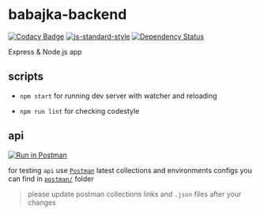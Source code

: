 # babajka-backend
[![Codacy Badge](https://api.codacy.com/project/badge/Grade/294748aee4a74780aa909da24108a972)](https://www.codacy.com/app/Drapegnik/babajka-backend?utm_source=github.com&amp;utm_medium=referral&amp;utm_content=babajka/babajka-backend&amp;utm_campaign=Badge_Grade)
[![js-standard-style](https://img.shields.io/badge/code%20style-standard-brightgreen.svg)](http://standardjs.com)
[![Dependency Status](https://www.versioneye.com/user/projects/5958fad5368b0800734a43f0/badge.svg?style=flat-square)](https://www.versioneye.com/user/projects/5958fad5368b0800734a43f0)

Express &amp; Node.js app

## scripts

* `npm start` for running dev server with watcher and reloading

* `npm run lint` for checking codestyle

## api

[![Run in Postman](https://run.pstmn.io/button.svg)](https://app.getpostman.com/run-collection/233baf1d98e594c85218#?env%5Bbabajka%5D=W3siZW5hYmxlZCI6dHJ1ZSwia2V5IjoiRE9NQUlOIiwidmFsdWUiOiJodHRwOi8vbG9jYWxob3N0OjMwMDAiLCJ0eXBlIjoidGV4dCJ9LHsiZW5hYmxlZCI6dHJ1ZSwia2V5IjoiQVBJX1VSTCIsInZhbHVlIjoiL2FwaSIsInR5cGUiOiJ0ZXh0In1d)

for testing `api` use [`Postman`](https://www.getpostman.com/)
latest collections and environments configs you can find in [`postman/`](https://github.com/babajka/babajka-backend/tree/master/postman) folder

> please update postman collections links and `.json` files after your changes

